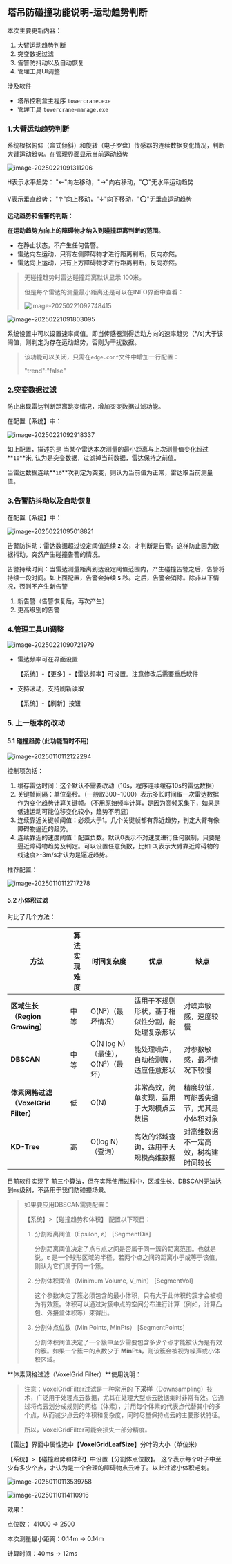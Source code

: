 ## 塔吊防碰撞功能说明-运动趋势判断

本次主要更新内容：

1. 大臂运动趋势判断
2. 突变数据过滤
3. 告警防抖动以及自动恢复
4. 管理工具UI调整

涉及软件

+ 塔吊控制盒主程序 `towercrane.exe`
+ 管理工具 `towercrane-manage.exe`



### 1.大臂运动趋势判断

系统根据俯仰（盒式倾斜）和旋转（电子罗盘）传感器的连续数据变化情况，判断大臂运动趋势。在管理界面显示当前运动趋势

![image-20250221091311206](imgs/塔吊防碰撞功能说明-运动趋势判断/image-20250221091311206.png)

H表示水平趋势： "←"向左移动，"→"向右移动，"⭕"无水平运动趋势

V表示垂直趋势： "↑"向上移动，"↓"向下移动，"⭕"无垂直运动趋势



**运动趋势和告警的判断**：

**在运动趋势方向上的障碍物才纳入到碰撞距离判断的范围**。

+ 在静止状态，不产生任何告警。
+ 雷达向左运动，只有左侧障碍物才进行距离判断，反向亦然。
+ 雷达向上运动，只有上方障碍物才进行距离判断，反向亦然。



> 无碰撞趋势时雷达碰撞距离默认显示 100米。
>
> 但是每个雷达的测量最小距离还是可以在INFO界面中查看：
>
> ![image-20250221092748415](imgs/塔吊防碰撞功能说明-运动趋势判断/image-20250221092748415.png)





![image-20250221091803095](imgs/塔吊防碰撞功能说明-运动趋势判断/image-20250221091803095.png)

系统设置中可以设置速率阈值。即当传感器测得运动方向的速率趋势（°/s)大于该阈值，则判定为存在运动趋势，否则为干扰数据。



> 该功能可以关闭，只需在`edge.conf`文件中增加一行配置：
>
> "trend":"false"



### 2.突变数据过滤

防止出现雷达判断距离跳变情况，增加突变数据过滤功能。

在配置【系统】中：

![image-20250221092918337](imgs/塔吊防碰撞功能说明-运动趋势判断/image-20250221092918337.png)

如上配置，描述的是 当某个雷达本次测量的最小距离与上次测量值变化超过**`10`**米, 认为是突变数据，过滤掉当前数据，雷达保持之前值。

当雷达数据连续**`10`**次判定为突变，则认为当前值为正常，雷达取当前测量值。



### 3.告警防抖动以及自动恢复

在配置【系统】中：

![image-20250221095018821](imgs/塔吊防碰撞功能说明-运动趋势判断/image-20250221095018821.png)

告警防抖动：雷达数据超过设定阈值连续 **`2`** 次，才判断是告警。这样防止因为数据抖动，突然产生碰撞告警的情况。

告警持续时间：当雷达测量距离到达设定阈值范围内，产生碰撞告警之后，告警将持续一段时间。如上面配置，告警会持续 **`5`** 秒。之后，告警会消除。除非以下情况，否则不产生新告警

1. 新告警（告警恢复后，再次产生）
2. 更高级别的告警



### 4.管理工具UI调整

![image-20250221090721979](imgs/塔吊防碰撞功能说明-运动趋势判断/image-20250221090721979.png)

+ 雷达频率可在界面设置

  【系统】-【更多】-【雷达频率】可设置。注意修改后需要重启软件

+ 支持滚动，支持刷新读取

  【系统】-【刷新】按钮

### 5. 上一版本的改动

#### 5.1 碰撞趋势 (此功能暂时不用)

![image-20250110112122294](imgs/塔吊防碰撞功能说明-运动趋势判断/image-20250110112122294.png)

控制项包括：

1. 缓存雷达时间：这个默认不需要改动（10s，程序连续缓存10s的雷达数据）
2. 关键帧间隔：单位毫秒。（一般取300~1000）表示多长时间取一次雷达数据作为变化趋势计算关键帧。（不用原始频率计算，是因为高频采集下，如果是低速运动可能位移变化较小，趋势不明显）
3. 连续靠近关键帧阈值：必须大于1。几个关键帧都有靠近趋势，判定大臂有像障碍物逼近的趋势。
4. 连续靠近的速度阈值：配置负数。默认0表示不对速度进行任何限制，只要是逼近障碍物趋势及判定。可以设置任意负数，比如-3,表示大臂靠近障碍物的线速度>-3m/s才认为是逼近趋势。



推荐配置：

![image-20250110112717278](imgs/塔吊防碰撞功能说明-运动趋势判断/image-20250110112717278.png)



#### 5.2 小体积过滤

对比了几个方法：

| **方法**                             | **算法实现难度** | **时间复杂度**                    | **优点**                                         | **缺点**                                 |
| ------------------------------------ | ---------------- | --------------------------------- | ------------------------------------------------ | ---------------------------------------- |
| **区域生长（Region Growing）**       | 中等             | O(N²)（最坏情况）                 | 适用于不规则形状，基于相似性分割，能处理复杂形状 | 对噪声敏感，速度较慢                     |
| **DBSCAN**                           | 中等             | O(N log N)（最佳），O(N²)（最坏） | 能处理噪声，自动检测簇，适应任意形状             | 对参数敏感，最坏情况下较慢               |
| **体素网格过滤（VoxelGrid Filter）** | 低               | O(N)                              | 非常高效，简单实现，适用于大规模点云数据         | 精度较低，可能丢失细节，尤其是小体积对象 |
| **KD-Tree**                          | 高               | O(log N)（查询）                  | 高效的邻域查询，适用于大规模高维数据             | 对高维数据不一定高效，树构建时间较长     |



目前软件实现了 前三个算法，但在实际使用过程中，区域生长、DBSCAN无法达到`ms`级别，不适用于我们防碰撞场景。

> 如果要应用DBSCAN需要配置：
>
> 【系统】>【碰撞趋势和体积】 配置以下项目：
>
> 1. 分割距离阈值（Epsilon, ε） [SegmentDis]
>
>    分割距离阈值决定了点与点之间是否属于同一簇的距离范围。也就是说，**ε** 是一个球形区域的半径，若两个点之间的距离小于或等于该值，则认为它们属于同一个簇。
>
> 2. 分割体积阈值（Minimum Volume, V_min） [SegmentVol]
>
>    这个参数决定了簇必须包含的最小体积，只有大于此体积的簇才会被视为有效簇。体积可以通过对簇中点的空间分布进行计算（例如，计算凸包、外接盒体积等）来得出。
>
> 3. 分割体点位数（Min Points, MinPts） [SegmentPoints]
>
>    分割体积阈值决定了一个簇中至少需要包含多少个点才能被认为是有效的簇。如果一个簇中的点数少于 **MinPts**，则该簇会被视为噪声或小体积区域。



**体素网格过滤（VoxelGrid Filter）**使用说明：

> 注意：VoxelGridFilter过滤是一种常用的 **下采样**（Downsampling）技术，广泛用于处理点云数据，尤其在处理大型点云数据集时非常有效。它通过将点云划分成规则的网格（体素），并用每个体素的代表点代替其中的多个点，从而减少点云的体积和复杂度，同时尽量保持点云的主要形状特征。
>
> 所以，VoxelGridFilter可能会损失一部分精度。

【雷达】界面中属性选中【**VoxelGridLeafSize**】分叶的大小（单位米）

【系统】>【碰撞趋势和体积】中设置【分割体点位数】。 这个表示每个叶子中至少有多少个点，才认为是一个合理的障碍物点云叶子。以此过滤小体积毛刺。

![image-20250110113539758](imgs/塔吊防碰撞功能说明-运动趋势判断/image-20250110113539758.png)

![image-20250110114110916](imgs/塔吊防碰撞功能说明-运动趋势判断/image-20250110114110916.png)

效果：

点位数： 41000 -> 2500

本次测量最小距离：0.14m -> 0.14m

计算时间：40ms -> 12ms